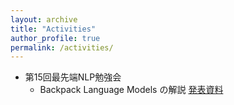 ```yaml
---
layout: archive
title: "Activities"
author_profile: true
permalink: /activities/
---
```


- 第15回最先端NLP勉強会
  - Backpack Language Models の解説 [発表資料](https://inabatatsuro.github.io/documents/SNLP2023_inaba_Backpack_Language_Models.pdf)
